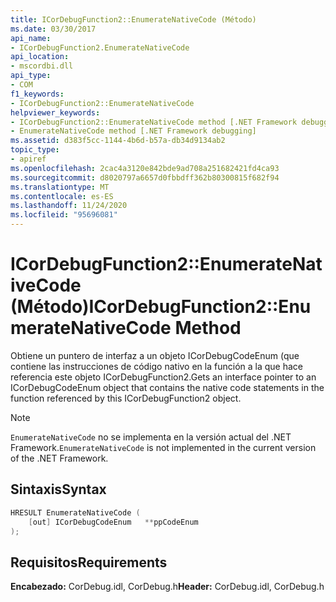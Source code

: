 ```yaml
---
title: ICorDebugFunction2::EnumerateNativeCode (Método)
ms.date: 03/30/2017
api_name:
- ICorDebugFunction2.EnumerateNativeCode
api_location:
- mscordbi.dll
api_type:
- COM
f1_keywords:
- ICorDebugFunction2::EnumerateNativeCode
helpviewer_keywords:
- ICorDebugFunction2::EnumerateNativeCode method [.NET Framework debugging]
- EnumerateNativeCode method [.NET Framework debugging]
ms.assetid: d383f5cc-1144-4b6d-b57a-db34d9134ab2
topic_type:
- apiref
ms.openlocfilehash: 2cac4a3120e842bde9ad708a251682421fd4ca93
ms.sourcegitcommit: d8020797a6657d0fbbdff362b80300815f682f94
ms.translationtype: MT
ms.contentlocale: es-ES
ms.lasthandoff: 11/24/2020
ms.locfileid: "95696081"
---
```

# <a name="icordebugfunction2enumeratenativecode-method"></a><span data-ttu-id="e9975-102">ICorDebugFunction2::EnumerateNativeCode (Método)</span><span class="sxs-lookup"><span data-stu-id="e9975-102">ICorDebugFunction2::EnumerateNativeCode Method</span></span>

<span data-ttu-id="e9975-103">Obtiene un puntero de interfaz a un objeto ICorDebugCodeEnum (que contiene las instrucciones de código nativo en la función a la que hace referencia este objeto ICorDebugFunction2.</span><span class="sxs-lookup"><span data-stu-id="e9975-103">Gets an interface pointer to an ICorDebugCodeEnum object that contains the native code statements in the function referenced by this ICorDebugFunction2 object.</span></span>  
  
> [!NOTE]
> <span data-ttu-id="e9975-104">`EnumerateNativeCode` no se implementa en la versión actual del .NET Framework.</span><span class="sxs-lookup"><span data-stu-id="e9975-104">`EnumerateNativeCode` is not implemented in the current version of the .NET Framework.</span></span>  
  
## <a name="syntax"></a><span data-ttu-id="e9975-105">Sintaxis</span><span class="sxs-lookup"><span data-stu-id="e9975-105">Syntax</span></span>  
  
```cpp  
HRESULT EnumerateNativeCode (  
    [out] ICorDebugCodeEnum   **ppCodeEnum  
);  
```  
  
## <a name="requirements"></a><span data-ttu-id="e9975-106">Requisitos</span><span class="sxs-lookup"><span data-stu-id="e9975-106">Requirements</span></span>  

 <span data-ttu-id="e9975-107">**Encabezado:** CorDebug.idl, CorDebug.h</span><span class="sxs-lookup"><span data-stu-id="e9975-107">**Header:** CorDebug.idl, CorDebug.h</span></span>
